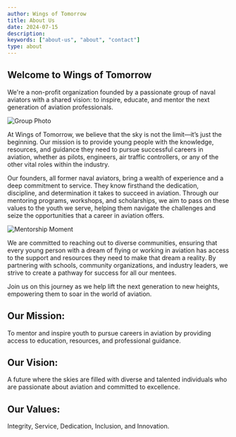 ```yaml
---
author: Wings of Tomorrow
title: About Us
date: 2024-07-15
description:
keywords: ["about-us", "about", "contact"]
type: about
---
```


## Welcome to Wings of Tomorrow
We're a non-profit organization founded by a passionate group of naval aviators with a shared vision: to inspire, educate, and mentor the next generation of aviation professionals.

![Group Photo](/andy_hangar.jpg)

At Wings of Tomorrow, we believe that the sky is not the limit—it’s just the beginning. Our mission is to provide young people with the knowledge, resources, and guidance they need to pursue successful careers in aviation, whether as pilots, engineers, air traffic controllers, or any of the other vital roles within the industry.

Our founders, all former naval aviators, bring a wealth of experience and a deep commitment to service. They know firsthand the dedication, discipline, and determination it takes to succeed in aviation. Through our mentoring programs, workshops, and scholarships, we aim to pass on these values to the youth we serve, helping them navigate the challenges and seize the opportunities that a career in aviation offers.

![Mentorship Moment](/mentorship_moment.jpg)

We are committed to reaching out to diverse communities, ensuring that every young person with a dream of flying or working in aviation has access to the support and resources they need to make that dream a reality. By partnering with schools, community organizations, and industry leaders, we strive to create a pathway for success for all our mentees.

Join us on this journey as we help lift the next generation to new heights, empowering them to soar in the world of aviation.

## Our Mission: 
To mentor and inspire youth to pursue careers in aviation by providing access to education, resources, and professional guidance.

## Our Vision: 
A future where the skies are filled with diverse and talented individuals who are passionate about aviation and committed to excellence.

## Our Values: 
Integrity, Service, Dedication, Inclusion, and Innovation.







